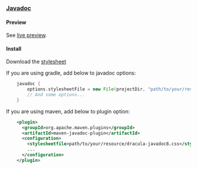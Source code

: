 ### [Javadoc](https://docs.oracle.com/javase/8/docs/api/)

#### Preview

See [live preview](https://dracula.github.io/javadoc/jdk8/index.html).

#### Install

Download the [stylesheet](https://raw.githubusercontent.com/dracula/javadoc/master/styles/dracula-javadoc8.css)

If you are using gradle, add below to javadoc options:
```groovy
    javadoc {
        options.stylesheetFile = new File(projectDir, "path/to/your/resource/dracula-javadoc8.css")
        // And some options...
    }
```

If you are using maven, add below to plugin option:
```xml
    <plugin>
      <groupId>org.apache.maven.plugins</groupId>
      <artifactId>maven-javadoc-plugin</artifactId>
      <configuration>
        <stylesheetfile>path/to/your/resource/dracula-javadoc8.css</stylesheetfile>
        ...
      </configuration>
    </plugin>
```
